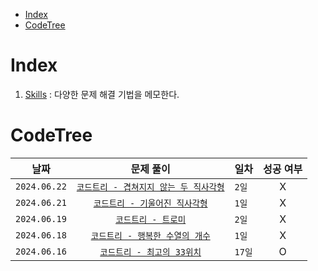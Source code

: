 - [Index](#index)
- [CodeTree](#codetree)

# Index
1. [Skills](Skills/README.md) : 다양한 문제 해결 기법을 메모한다.

# CodeTree
| 날짜 | 문제 풀이 | 일차 | 성공 여부 |
|:---:|:---:|:---|:---:|
| `2024.06.22` | [`코드트리 - 겹쳐지지 않는 두 직사각형`](CodeTree/240622_겹쳐지지않는두직사각형.md) | `2일` | X |
| `2024.06.21` | [`코드트리 - 기울어진 직사각형`](CodeTree/240621_기울어진직사각형.md) | `1일` | X |
| `2024.06.19` | [`코드트리 - 트로미`](CodeTree/240619_트로미노.md) | `2일` | X |
| `2024.06.18` | [`코드트리 - 행복한 수열의 개수`](CodeTree/240618_행복한수열의개수.md) | `1일` | X |
| `2024.06.16` | [`코드트리 - 최고의 33위치`](CodeTree/240616_최고의33위치.md) | `17일` | O |
